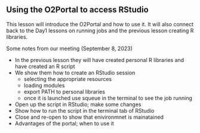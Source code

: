 ## Using the O2Portal to access RStudio

This lesson will introduce the O2Portal and how to use it. It will also connect back to the Day1 lessons on running jobs and the previous lesson creating R libraries.

Some notes from our meeting (September 8, 2023)

* In the previous lesson they will have created personal R libraries and have created an R script
* We show them how to create an RStudio session
   * selecting the appropriate resources
   * loading modules
   * export PATH to personal libraries
   * once it is launched use squeue in the terminal to see the job running 
* Open up the script in RStudio; make some changes
* Show how to run the script in the terminal tab of RStudio
* Close and re-open to show that enivironmnet is mainatained
* Advantages of the portal; when to use it
